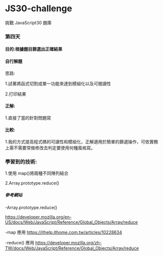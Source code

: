 # JS30-challenge

挑戰 JavaScript30 題庫

### 第四天

#### 目的:根據題目篩選出正確結果

#### 自行解題

思路:

1.試著將函式切割成單一功能來達到模組化以及可閱讀性

2.打印結果

#### 正解:

1.直接了當的針對問題寫

#### 比較:

1.我的方式提高程式碼的可讀性和模組化，正解適用於簡單的篩選操作，可依實務上需不需要常做修改去判定要使用何種風格寫。

### 學習到的技術:

1.使用 map()將兩種不同陣列結合

2.Array.prototype.reduce()

##### 參考網站

-Array.prototype.reduce()

https://developer.mozilla.org/en-US/docs/Web/JavaScript/Reference/Global_Objects/Array/reduce

-map 應用
https://ithelp.ithome.com.tw/articles/10228634

-reduce() 應用
https://developer.mozilla.org/zh-TW/docs/Web/JavaScript/Reference/Global_Objects/Array/reduce
